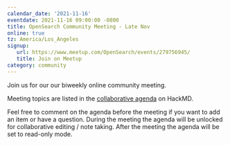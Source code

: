 ```yaml
---
calendar_date: '2021-11-16'
eventdate: 2021-11-16 09:00:00 -0800
title: OpenSearch Community Meeting - Late Nov
online: true
tz: America/Los_Angeles
signup:
   url: https://www.meetup.com/OpenSearch/events/279756945/
   title: Join on Meetup
category: community
---
```


Join us for our our biweekly online community meeting. 

Meeting topics are listed in the [collaborative agenda](https://hackmd.io/6pF4IBvCT2OYv2E5ASm8WQ?both=) on HackMD. 

Feel free to comment on the agenda before the meeting if you want to add an item or have a question. 
During the meeting the agenda will be unlocked for collaborative editing / note taking. After the meeting the agenda will be set to read-only mode. 

      